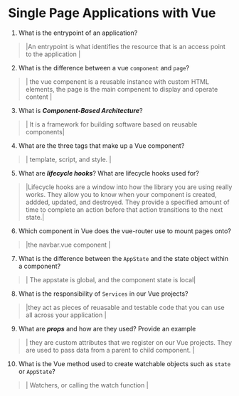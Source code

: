 # Single Page Applications with Vue
01. What is the entrypoint of an application?

  > |An entrypoint is what identifies the resource that is an access point to the application |

02. What is the difference between a vue `component` and `page`?

  > | the vue compenent is a reusable instance with custom HTML elements, the page is the main compenent to display and operate content |

03. What is ***Component-Based Architecture***?

  > | It is a framework for building software based on reusable components|

04. What are the three tags that make up a Vue component?

  > | template, script, and style.  |

05. What are ***lifecycle hooks***? What are lifecycle hooks used for?

  > |Lifecycle hooks are a window into how the library you are using really works. They allow you to know when your component is created, addded, updated, and destroyed. They provide a specified amount of time to complete an action before that action transitions to the next state.|

06. Which component in Vue does the vue-router use to mount pages onto?

  > |the navbar.vue component |

07. What is the difference between the `AppState` and the state object within a component?

  > | The appstate is global, and the component state is local|

08. What is the responsibility of `Services` in our Vue projects?

  > |they act as pieces of reuasable and testable code that you can use all across your application |

09. What are ***props*** and how are they used? Provide an example

  > | they are custom attributes that we register on our Vue projects. They are used to pass data from a parent to child component. |

10. What is the Vue method used to create watchable objects such as `state` or `AppState`?

  > | Watchers, or calling the watch function |
